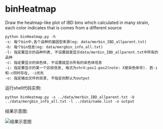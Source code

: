 # binHeatmap
Draw the heatmap-like plot of IBD bins which calculated in many strain, each color indicates that is comes from a different source
```shell
python binHeatmap.py -h
-s: 每个bin中,各个品种的基因型来源(eg: data/merbin_IBD_allparent.txt)
-b: 每个bin信息(eg: data/mergbin_info_all.txt)
-l: 指定要显示的品种列表, 不设置就是显示data/merbin_IBD_allparent.txt中所有的品种
-c: 指定要显示的染色体, 不设置就显示所有的染色体信息
-i: 指定要显示的某一个区段信息, 格式为chrX:pos1-pos2(note: X是染色体号). 若-i和-c同时存在, -i优先
-o: 指定输出文件的目录, 不指定则默认为output
```

运行shell代码实例: 
```shell
python binHeatmap.py -s ../data/merbin_IBD_allparent.txt -b ../data/mergbin_info_all.txt -l ../data/name.list -o output
```

结果示意图:

![结果示意图](output/1-1.png"chr1")
